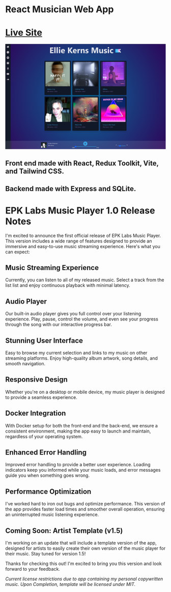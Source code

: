 # React Musician Web App
# [Live Site](https://music.epklabs.com)
![site](./Site.png)
## Front end made with React, Redux Toolkit, Vite, and Tailwind CSS.

## Backend made with Express and SQLite. 

# EPK Labs Music Player 1.0 Release Notes

I'm excited to announce the first official release of EPK Labs Music Player. This version includes a wide range of features designed to provide an immersive and easy-to-use music streaming experience. Here's what you can expect:

## Music Streaming Experience
Currently, you can listen to all of my released music. Select a track from the list list and enjoy continuous playback with minimal latency.

## Audio Player
Our built-in audio player gives you full control over your listening experience. Play, pause, control the volume, and even see your progress through the song with our interactive progress bar.

## Stunning User Interface
Easy to browse my current selection and links to my music on other streaming platforms. Enjoy high-quality album artwork, song details, and smooth navigation.

## Responsive Design
Whether you're on a desktop or mobile device, my music player is designed to provide a seamless experience.

## Docker Integration
With Docker setup for both the front-end and the back-end, we ensure a consistent environment, making the app easy to launch and maintain, regardless of your operating system.

## Enhanced Error Handling
Improved error handling to provide a better user experience. Loading indicators keep you informed while your music loads, and error messages guide you when something goes wrong.

## Performance Optimization
I've worked hard to iron out bugs and optimize performance. This version of the app provides faster load times and smoother overall operation, ensuring an uninterrupted music listening experience.

## Coming Soon: Artist Template (v1.5)
I'm working on an update that will include a template version of the app, designed for artists to easily create their own version of the music player for their music. Stay tuned for version 1.5!

Thanks for checking this out! I'm excited to bring you this version and look forward to your feedback.

*Current license restrictions due to app containing my personal copywritten music. Upon Completion, template will be licensed under MIT.*
